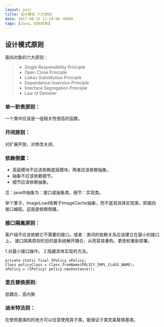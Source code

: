 ```yaml
---
layout: post
title: 设计模式 六大原则
date: 2017-08-25 11:29:08 +0800
tags: [Java, 反射机制]
---
```

## 设计模式原则

面向对象的六大原则：
> * Single Responsibility Principle
> * Open Close Principle
> * Liskov Substitution Principle
> * Dependence Inversion Principle
> * Interface Segregation Principle
> * Law of Demeter

### 单一职责原则：
一个类中应该是一组相关性很高的函数。

### 开闭原则：
对扩展开放，对修改关闭。


### 依赖倒置：

- 高层模块不应该依赖底层模块，两者应该依赖抽象。
- 抽象不应该依赖细节。
- 细节应该依赖抽象。

注：java中抽象为：接口或抽象类，细节：实现类。

举个栗子，ImageLoad依赖于ImageCache抽象，而不是其具体实现类，即面向接口编程，这就是依赖倒置。

### 接口隔离原则：
客户端不应该依赖它不需要的接口。或者：类间的依赖关系应该建立在最小的接口上。
接口隔离原则的目的是系统解开耦合，从而容易重构，更改和重新部署。

1.对最小接口操作。
2.隐藏具体实现的方法。

```
private static final IPolicy sPolicy;
Class policyClass = Class.fromName(POLICY_IMPL_CLASS_NAME);
sPolicy = (IPolicy) policy.newInstance();
```


### 里氏替换原则:
低耦合，高内聚

### 迪米特法则：
在使用基类的的地方可以任意使用其子类，能保证子类完美替换基类。


[jekyll-docs]: http://jekyllrb.com/docs/home
[jekyll-gh]:   https://github.com/jekyll/jekyll
[jekyll-talk]: https://talk.jekyllrb.com/
  

 
 
  
 
 
 
